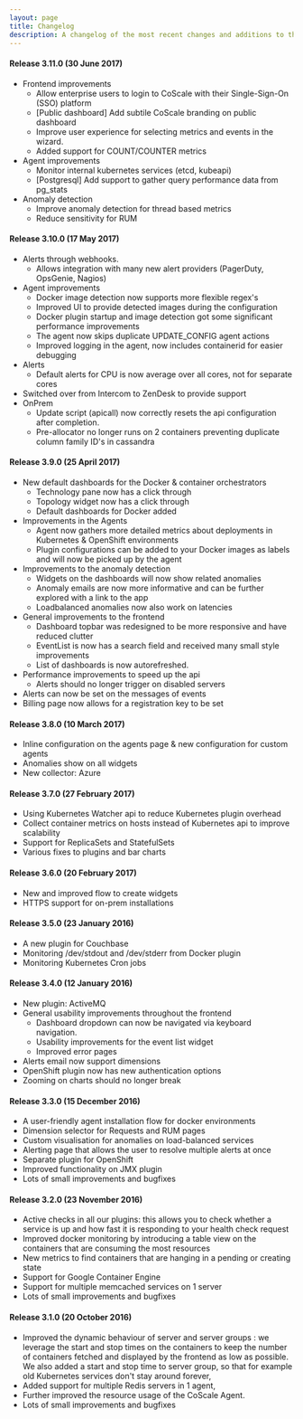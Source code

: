 ```yaml
---
layout: page
title: Changelog
description: A changelog of the most recent changes and additions to the CoScale platform.
---
```


#### Release 3.11.0 (30 June 2017)

* Frontend improvements
    * Allow enterprise users to login to CoScale with their Single-Sign-On (SSO) platform
    * [Public dashboard] Add subtile CoScale branding on public dashboard
    * Improve user experience for selecting metrics and events in the wizard.
    * Added support for COUNT/COUNTER metrics
* Agent improvements
    * Monitor internal kubernetes services (etcd, kubeapi)
    * [Postgresql] Add support to gather query performance data from pg_stats
* Anomaly detection
    * Improve anomaly detection for thread based metrics
    * Reduce sensitivity for RUM

#### Release 3.10.0 (17 May 2017)

* Alerts through webhooks. 
    * Allows integration with many new alert providers (PagerDuty, OpsGenie, Nagios)
* Agent improvements
    * Docker image detection now supports more flexible regex's
    * Improved UI to provide detected images during the configuration
    * Docker plugin startup and image detection got some significant performance improvements
    * The agent now skips duplicate UPDATE_CONFIG agent actions
    * Improved logging in the agent, now includes containerid for easier debugging
* Alerts
    * Default alerts for CPU is now average over all cores, not for separate cores
* Switched over from Intercom to ZenDesk to provide support
* OnPrem
    * Update script (apicall) now correctly resets the api configuration after completion.
    * Pre-allocator no longer runs on 2 containers preventing duplicate column family ID's in cassandra

#### Release 3.9.0 (25 April 2017)

* New default dashboards for the Docker & container orchestrators
    * Technology pane now has a click through
    * Topology widget now has a click through
    * Default dashboards for Docker added
* Improvements in the Agents
    * Agent now gathers more detailed metrics about deployments in Kubernetes & OpenShift environments
    * Plugin configurations can be added to your Docker images as labels and will now be picked up by the agent
* Improvements to the anomaly detection
    * Widgets on the dashboards will now show related anomalies
    * Anomaly emails are now more informative and can be further explored with a link to the app
    * Loadbalanced anomalies now also work on latencies
* General improvements to the frontend
    * Dashboard topbar was redesigned to be more responsive and have reduced clutter
    * EventList is now has a search field and received many small style improvements 
    * List of dashboards is now autorefreshed.
* Performance improvements to speed up the api
    * Alerts should no longer trigger on disabled servers
* Alerts can now be set on the messages of events 
* Billing page now allows for a registration key to be set

#### Release 3.8.0 (10 March 2017)

* Inline configuration on the agents page & new configuration for custom agents
* Anomalies show on all widgets
* New collector: Azure

#### Release 3.7.0 (27 February 2017)

* Using Kubernetes Watcher api to reduce Kubernetes plugin overhead
* Collect container metrics on hosts instead of Kubernetes api to improve scalability
* Support for ReplicaSets and StatefulSets
* Various fixes to plugins and bar charts

#### Release 3.6.0 (20 February 2017)

* New and improved flow to create widgets
* HTTPS support for on-prem installations

#### Release 3.5.0 (23 January 2016)

* A new plugin for Couchbase
* Monitoring /dev/stdout and /dev/stderr from Docker plugin
* Monitoring Kubernetes Cron jobs

#### Release 3.4.0 (12 January 2016)

* New plugin: ActiveMQ
* General usability improvements throughout the frontend
    * Dashboard dropdown can now be navigated via keyboard navigation.
    * Usability improvements for the event list widget
    * Improved error pages
* Alerts email now support dimensions 
* OpenShift plugin now has new authentication options
* Zooming on charts should no longer break

#### Release 3.3.0 (15 December 2016)

* A user-friendly agent installation flow for docker environments
* Dimension selector for Requests and RUM pages
* Custom visualisation for anomalies on load-balanced services
* Alerting page that allows the user to resolve multiple alerts at once
* Separate plugin for OpenShift
* Improved functionality on JMX plugin
* Lots of small improvements and bugfixes

#### Release 3.2.0 (23 November 2016)

* Active checks in all our plugins: this allows you to check whether a service is up and how fast it is responding to your health check request
* Improved docker monitoring by introducing a table view on the containers that are consuming the most resources
* New metrics to find containers that are hanging in a pending or creating state
* Support for Google Container Engine
* Support for multiple memcached services on 1 server
* Lots of small improvements and bugfixes

#### Release 3.1.0 (20 October 2016)

* Improved the dynamic behaviour of server and server groups : we leverage the start and stop times on the containers to keep the number of containers fetched and displayed by the frontend as low as possible. We also added a start and stop time to server group, so that for example old Kubernetes services don't stay around forever,
* Added support for multiple Redis servers in 1 agent,
* Further improved the resource usage of the CoScale Agent.
* Lots of small improvements and bugfixes

